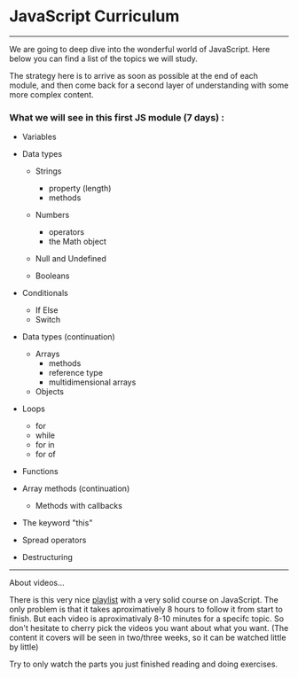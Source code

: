 # JavaScript Curriculum

---

We are going to deep dive into the wonderful world of JavaScript. Here below you can find a list of the topics we will study.

The strategy here is to arrive as soon as possible at the end of each module, and then come back for a second layer of understanding with some more complex content.

### What we will see in this first JS module (7 days) :

- Variables
- Data types

  - Strings

    - property (length)
    - methods

  - Numbers

    - operators
    - the Math object

  - Null and Undefined

  - Booleans

- Conditionals

  - If Else
  - Switch

- Data types (continuation)

  - Arrays
    - methods
    - reference type
    - multidimensional arrays
  - Objects

- Loops

  - for
  - while
  - for in
  - for of

- Functions

- Array methods (continuation)

  - Methods with callbacks

- The keyword "this"

- Spread operators

- Destructuring

---

About videos...

There is this very nice [playlist](https://www.youtube.com/playlist?list=PL7TLF4T4Tq2TtNmadzRfxYIB9683uhpbD) with a very solid course on JavaScript. The only problem is that it takes aproximatively 8 hours to follow it from start to finish. But each video is aproximativaly 8-10 minutes for a specifc topic. So don't hesitate to cherry pick the videos you want about what you want. (The content it covers will be seen in two/three weeks, so it can be watched little by little)

Try to only watch the parts you just finished reading and doing exercises.
